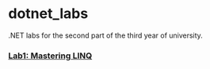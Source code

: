 # dotnet_labs
.NET labs for the second part of the third year of university.

### [Lab1: Mastering LINQ](https://github.com/Tripli33/dotnet_labs/tree/lab1)
